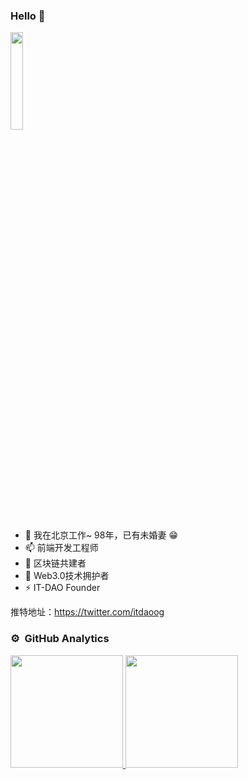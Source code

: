 ### Hello  👋

<!--
**timeTravelCYN/timetravelCYN** is a ✨ _special_ ✨ repository because its `README.md` (this file) appears on your GitHub profile.

Here are some ideas to get you started:

- 🔭 I’m currently working on ...
- 🌱 I’m currently learning ...
- 👯 I’m looking to collaborate on ...
- 🤔 I’m looking for help with ...
- 💬 Ask me about ...
- 📫 How to reach me: ...
- 😄 Pronouns: ...
- ⚡ Fun fact: ...
-->

<img style="width: 20%;" src="https://avatars.githubusercontent.com/u/103578478?s=400&u=3a770eba2551741bb28d6be0ffe3d094fb189967&v=4" />

- 🔭 我在北京工作~ 98年，已有未婚妻 😁
- 📫 前端开发工程师
- 🌱 区块链共建者
- 👯 Web3.0技术拥护者
- ⚡  IT-DAO Founder

推特地址：https://twitter.com/itdaoog

### ⚙️ &nbsp;GitHub Analytics

<p align="left">
<a href="https://github.com/zhukunpenglinyutong">
  <img height="180em" src="https://github-readme-stats.vercel.app/api?username=zhukunpenglinyutong&show_icons=true&title_color=66FF66&icon_color=FFFFFF&text_color=FFFFFF&bg_color=333333" />
  <img height="180em" src="https://github-readme-stats-eight-theta.vercel.app/api/top-langs/?username=zhukunpenglinyutong&layout=compact&exclude_lang=java+r&theme=react" />
</a>
